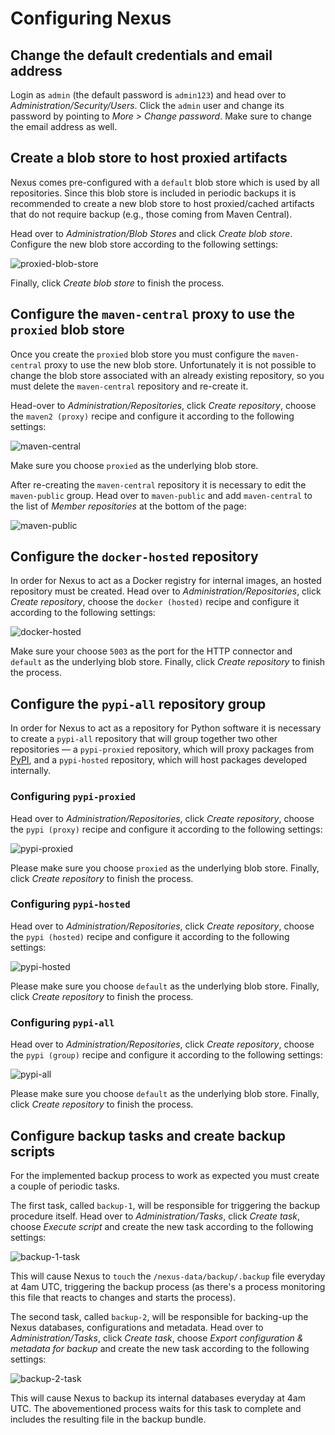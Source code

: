 # Configuring Nexus

## Change the default credentials and email address

Login as `admin` (the default password is `admin123`) and head over to
_Administration/Security/Users_.
Click the `admin` user and change its password by pointing to
_More > Change password_. Make sure to change the email address as well.

## Create a blob store to host proxied artifacts

Nexus comes pre-configured with a `default` blob store which is used by all
repositories. Since this blob store is included in periodic backups it is
recommended to create a new blob store to host proxied/cached artifacts that do
not require backup (e.g., those coming from Maven Central).

Head over to _Administration/Blob Stores_ and click _Create blob store_.
Configure the new blob store according to the following settings:

![proxied-blob-store](proxied-blob-store.png)

Finally, click _Create blob store_ to finish the process.

## Configure the `maven-central` proxy to use the `proxied` blob store

Once you create the `proxied` blob store you must configure the `maven-central`
proxy to use the new blob store. Unfortunately it is not possible to change the
blob store associated with an already existing repository, so you must delete
the `maven-central` repository and re-create it.

Head-over to _Administration/Repositories_, click _Create repository_, choose
the `maven2 (proxy)` recipe and configure it according to the following settings:

![maven-central](maven-central.png)

Make sure you choose `proxied` as the underlying blob store.

After re-creating the `maven-central` repository it is necessary to edit the
`maven-public` group. Head over to `maven-public` and add `maven-central` to the
list of _Member repositories_ at the bottom of the page:

![maven-public](maven-public.png)

## Configure the `docker-hosted` repository

In order for Nexus to act as a Docker registry for internal images, an hosted
repository must be created. Head over to _Administration/Repositories_, click
_Create repository_, choose the `docker (hosted)` recipe and configure it
according to the following settings:

![docker-hosted](docker-hosted.png)

Make sure your choose `5003` as the port for the HTTP connector and `default` as
the underlying blob store. Finally, click _Create repository_ to finish the
process.

## Configure the `pypi-all` repository group

In order for Nexus to act as a repository for Python software it is necessary to
create a `pypi-all` repository that will group together two other repositories —
a `pypi-proxied` repository, which will proxy packages from
[PyPI](https://pypi.python.org/pypi), and a `pypi-hosted` repository, which will
host packages developed internally.

### Configuring `pypi-proxied`

Head over to _Administration/Repositories_, click _Create repository_, choose
the `pypi (proxy)` recipe and configure it according to the following settings:

![pypi-proxied](pypi-proxied.png)

Please make sure you choose `proxied` as the underlying blob store. Finally,
click _Create repository_ to finish the process.

### Configuring `pypi-hosted`

Head over to _Administration/Repositories_, click _Create repository_, choose
the `pypi (hosted)` recipe and configure it according to the following settings:

![pypi-hosted](pypi-hosted.png)

Please make sure you choose `default` as the underlying blob store. Finally,
click _Create repository_ to finish the process.

### Configuring `pypi-all`

Head over to _Administration/Repositories_, click _Create repository_, choose
the `pypi (group)` recipe and configure it according to the following settings:

![pypi-all](pypi-all.png)

Please make sure you choose `default` as the underlying blob store. Finally,
click _Create repository_ to finish the process.

## Configure backup tasks and create backup scripts

For the implemented backup process to work as expected you must create a couple
of periodic tasks.

The first task, called `backup-1`, will be responsible for triggering the backup
procedure itself. Head over to _Administration/Tasks_, click _Create task_,
choose _Execute script_ and create the new task according to the following
settings:

![backup-1-task](backup-1-task.png)

This will cause Nexus to `touch` the `/nexus-data/backup/.backup` file everyday
at 4am UTC, triggering the backup process (as there's a process monitoring this
file that reacts to changes and starts the process).

The second task, called `backup-2`, will be responsible for backing-up the Nexus
databases, configurations and metadata. Head over to
_Administration/Tasks_, click _Create task_, choose
_Export configuration & metadata for backup_ and create the new task according
to the following settings:

![backup-2-task](backup-2-task.png)

This will cause Nexus to backup its internal databases everyday at 4am UTC.
The abovementioned process waits for this task to complete and includes the
resulting file in the backup bundle.
